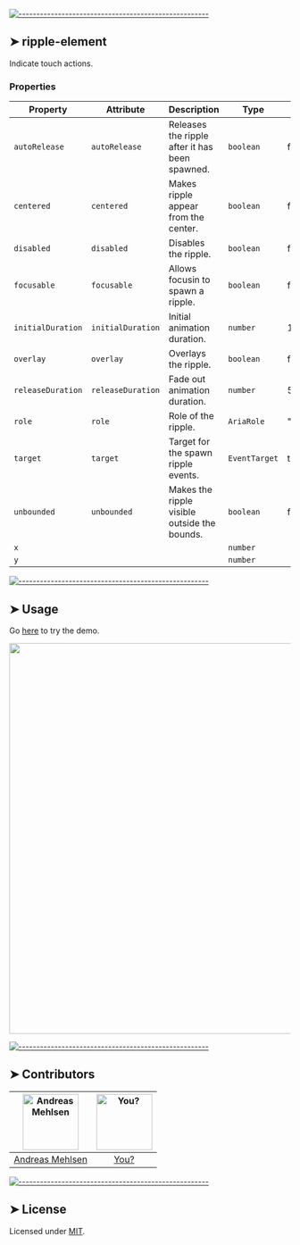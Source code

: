 
[![-----------------------------------------------------](https://raw.githubusercontent.com/andreasbm/readme/master/assets/lines/colored.png)](#ripple-element)

## ➤ ripple-element

Indicate touch actions.

### Properties

| Property          | Attribute         | Description                                    | Type          | Default        |
|-------------------|-------------------|------------------------------------------------|---------------|----------------|
| `autoRelease`     | `autoRelease`     | Releases the ripple after it has been spawned. | `boolean`     | false          |
| `centered`        | `centered`        | Makes ripple appear from the center.           | `boolean`     | false          |
| `disabled`        | `disabled`        | Disables the ripple.                           | `boolean`     | false          |
| `focusable`       | `focusable`       | Allows focusin to spawn a ripple.              | `boolean`     | false          |
| `initialDuration` | `initialDuration` | Initial animation duration.                    | `number`      | 1000           |
| `overlay`         | `overlay`         | Overlays the ripple.                           | `boolean`     | false          |
| `releaseDuration` | `releaseDuration` | Fade out animation duration.                   | `number`      | 500            |
| `role`            | `role`            | Role of the ripple.                            | `AriaRole`    | "presentation" |
| `target`          | `target`          | Target for the spawn ripple events.            | `EventTarget` | this           |
| `unbounded`       | `unbounded`       | Makes the ripple visible outside the bounds.   | `boolean`     | false          |
| `x`               |                   |                                                | `number`      |                |
| `y`               |                   |                                                | `number`      |                |




[![-----------------------------------------------------](https://raw.githubusercontent.com/andreasbm/readme/master/assets/lines/colored.png)](#usage)

## ➤ Usage

Go [here](https://weightless.dev/elements/ripple) to try the demo.

<a href="https://weightless.dev/elements/ripple" align="center">
  <img src="https://raw.githubusercontent.com/andreasbm/elements/master/screenshots/ripple-element.png?token=AF-iBfW58puayCKEgAhQxjkFbGJsFLBeks5chEq4wA%3D%3D" width="700" />
</a>


[![-----------------------------------------------------](https://raw.githubusercontent.com/andreasbm/readme/master/assets/lines/colored.png)](#contributors)

## ➤ Contributors
	
|[<img alt="Andreas Mehlsen" src="https://avatars1.githubusercontent.com/u/6267397?s=460&v=4" width="100">](https://twitter.com/andreasmehlsen) | [<img alt="You?" src="https://joeschmoe.io/api/v1/random" width="100">](https://github.com/andreasbm/weightless/blob/master/CONTRIBUTING.md)|
|:---: | :---:|
|[Andreas Mehlsen](https://twitter.com/andreasmehlsen) | [You?](https://github.com/andreasbm/weightless/blob/master/CONTRIBUTING.md)|

[![-----------------------------------------------------](https://raw.githubusercontent.com/andreasbm/readme/master/assets/lines/colored.png)](#license)

## ➤ License
	
Licensed under [MIT](https://opensource.org/licenses/MIT).